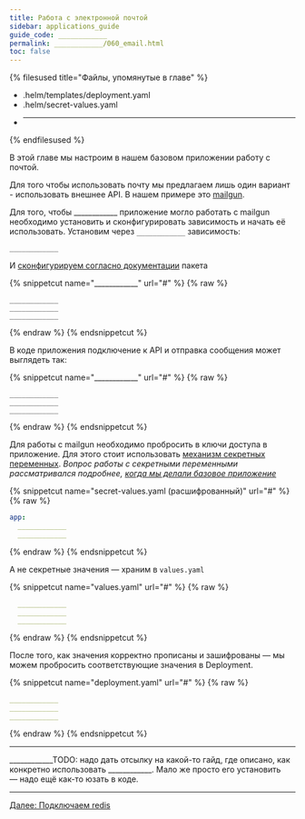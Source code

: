 ```yaml
---
title: Работа с электронной почтой
sidebar: applications_guide
guide_code: ____________
permalink: ____________/060_email.html
toc: false
---
```


{% filesused title="Файлы, упомянутые в главе" %}
- .helm/templates/deployment.yaml
- .helm/secret-values.yaml
- ____________
{% endfilesused %}

В этой главе мы настроим в нашем базовом приложении работу с почтой.

Для того чтобы использовать почту мы предлагаем лишь один вариант - использовать внешнее API. В нашем примере это [mailgun](https://www.mailgun.com/).

Для того, чтобы ____________ приложение могло работать с mailgun необходимо установить и сконфигурировать зависимость и начать её использовать. Установим через `____________` зависимость:

```bash
____________
```

И [сконфигурируем согласно документации](____________) пакета

{% snippetcut name="____________" url="#" %}
{% raw %}
```____________
____________
____________
____________
```
{% endraw %}
{% endsnippetcut %}

В коде приложения подключение к API и отправка сообщения может выглядеть так:

{% snippetcut name="____________" url="#" %}
{% raw %}
```____________
____________
____________
____________
```
{% endraw %}
{% endsnippetcut %}

Для работы с mailgun необходимо пробросить в ключи доступа в приложение. Для этого стоит использовать [механизм секретных переменных](https://ru.werf.io/documentation/reference/deploy_process/working_with_secrets.html). *Вопрос работы с секретными переменными рассматривался подробнее, [когда мы делали базовое приложение](020_basic.html#secret-values-yaml)*

{% snippetcut name="secret-values.yaml (расшифрованный)" url="#" %}
{% raw %}
```yaml
app:
  ____________
  ____________
```
{% endraw %}
{% endsnippetcut %}

А не секретные значения — храним в `values.yaml`

{% snippetcut name="values.yaml" url="#" %}
{% raw %}
```yaml
  ____________
  ____________
  ____________
```
{% endraw %}
{% endsnippetcut %}

После того, как значения корректно прописаны и зашифрованы — мы можем пробросить соответствующие значения в Deployment.

{% snippetcut name="deployment.yaml" url="#" %}
{% raw %}
```yaml
____________
____________
____________
```
{% endraw %}
{% endsnippetcut %}

____________
____________TODO: надо дать отсылку на какой-то гайд, где описано, как конкретно использовать ____________. Мало же просто его установить — надо ещё как-то юзать в коде.
____________



<div>
    <a href="070_redis.html" class="nav-btn">Далее: Подключаем redis</a>
</div>
